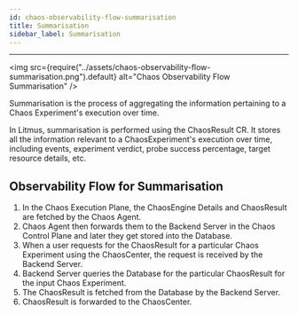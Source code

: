 ```yaml
---
id: chaos-observability-flow-summarisation
title: Summarisation
sidebar_label: Summarisation 
---
```


---

<img src={require("../assets/chaos-observability-flow-summarisation.png").default} alt="Chaos Observability Flow Summarisation" />

Summarisation is the process of aggregating the information pertaining to a Chaos Experiment's execution over time. 

In Litmus, summarisation is performed using the ChaosResult CR. It stores all the information relevant to a ChaosExperiment's execution over time, including events, experiment verdict, probe success percentage, target resource details, etc. 

## Observability Flow for Summarisation
1. In the Chaos Execution Plane, the ChaosEngine Details and ChaosResult are fetched by the Chaos Agent.
2. Chaos Agent then forwards them to the Backend Server in the Chaos Control Plane and later they get stored into the Database.
3. When a user requests for the ChaosResult for a particular Chaos Experiment using the ChaosCenter, the request is received by the Backend Server.
4. Backend Server queries the Database for the particular ChaosResult for the input Chaos Experiment.
5. The ChaosResult is fetched from the Database by the Backend Server. 
6. ChaosResult is forwarded to the ChaosCenter.